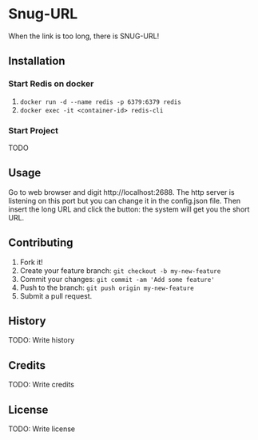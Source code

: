 # Snug-URL

When the link is too long, there is SNUG-URL!

## Installation

### Start Redis on docker
1. `docker run -d --name redis -p 6379:6379 redis`
2. `docker exec -it <container-id> redis-cli`

### Start Project
TODO

## Usage

Go to web browser and digit http://localhost:2688. The http server is listening on this port but you can change it in the config.json file. Then insert the long URL and click the button: the system will get you the short URL.

## Contributing

1. Fork it!
2. Create your feature branch: `git checkout -b my-new-feature`
3. Commit your changes: `git commit -am 'Add some feature'`
4. Push to the branch: `git push origin my-new-feature`
5. Submit a pull request.

## History

TODO: Write history

## Credits

TODO: Write credits

## License

TODO: Write license

